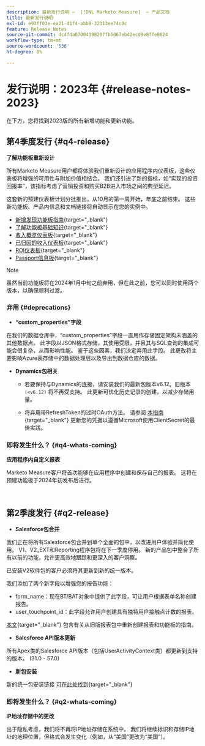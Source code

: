 ```yaml
---
description: 最新发行说明 —  [!DNL Marketo Measure]  — 产品文档
title: 最新发行说明
exl-id: e93ff03e-ea21-41f4-abb8-32313ee74c0c
feature: Release Notes
source-git-commit: dc4fda07004398207fb5067eb42ecd9e8ffe8624
workflow-type: tm+mt
source-wordcount: '536'
ht-degree: 0%

---
```


# 发行说明：2023年 {#release-notes-2023}

在下方，您将找到2023版的所有新增功能和更新功能。

## 第4季度发行 {#q4-release}

<p>

**了解功能板重新设计**

所有Marketo Measure用户都将体验我们重新设计的应用程序内仪表板，这些仪表板将增强的可用性与附加价值相结合。 我们还引进了新的指标，如“实现的投资回报率”，该指标考虑了营销投资和购买B2B进入市场之间的典型延迟。

这套新的预建仪表板计划分批推出，从10月的第一周开始，年底之前结束。 这些新功能板、产品内信息和文档链接将自动显示在您的实例中。

* [新增发现功能板指南](/help/marketo-measure-discover-ui/dashboards/new-discover-dashboard-guide.md){target="_blank"}
* [了解功能板基础知识](/help/marketo-measure-discover-ui/dashboards/discover-dashboard-basics.md){target="_blank"}
* [收入概览仪表板](/help/marketo-measure-discover-ui/dashboards/revenue-overview-dashboard.md){target="_blank"}
* [已归因的收入仪表板](/help/marketo-measure-discover-ui/dashboards/attributed-revenue-dashboard.md){target="_blank"}
* [ROI仪表板](/help/marketo-measure-discover-ui/dashboards/roi-dashboard.md){target="_blank"}
* [Passport信息板](/help/marketo-measure-discover-ui/dashboards/passport-dashboard.md){target="_blank"}

>[!NOTE]
>
>虽然当前功能板将在2024年1月中旬之前弃用，但在此之前，您可以同时使用两个版本，以确保顺利过渡。

### 弃用 {#deprecations}

<p>

* **“custom_properties”字段**

在我们的数据仓库中，“custom_properties”字段一直用作存储固定架构未涵盖的其他数据点。 此字段以JSON格式存储，其使用受限，并且其与SQL查询的集成可能会很复杂，从而影响性能。 鉴于这些因素，我们决定弃用此字段。 此更改将主要影响Azure表存储中的数据处理层以及导出到数据仓库的数据。

* **Dynamics包相关**

   * 若要保持与Dynamics的连接，请安装我们的最新包版本v6.12。旧版本 `(<v6.12)` 将不再受支持。 此更新可优化历史记录的创建，以减少存储用量。

   * 将弃用带RefreshToken的过时OAuth方法。 请参阅 [本指南](/help/marketo-measure-and-dynamics/getting-started-with-marketo-measure-and-dynamics/oauth-with-azure-active-directory-for-dynamics-crm.md){target="_blank"} 更新您的凭据以遵循Microsoft使用ClientSecret的最佳实践。

### 即将发生什么？ {#q4-whats-coming}

<p>

**应用程序内自定义报表**

Marketo Measure客户将首次能够在应用程序中创建和保存自己的报表。 这将在预建功能板于2024年初发布后进行。

<br>

## 第2季度发行 {#q2-release}

<p>

* **Salesforce包合并**

我们正在将所有Salesforce包合并到单个全面的包中，以改进用户体验并简化使用。 V1、V2_EXT和Reporting程序包将在下一季度停用。 新的产品包中整合了所有以前的功能，允许更高效地跟踪和更深入的客户洞察。

已安装V2软件包的客户必须将其更新到新的统一版本。

我们添加了两个新字段以增强您的报告功能：

* form_name：现在BT/BAT对象中提供了此字段，可让用户根据表单名称创建报告。
* user_touchpoint_id：此字段允许用户创建具有独特用户接触点计数的报表。

[本文](/help/configuration-and-setup/marketo-measure-and-salesforce/salesforce-package-consolidation.md){target="_blank"} 包含有关从旧版报表包中重新创建报表和功能板的指南。

* **Salesforce API版本更新**

所有Apex类的Salesforce API版本（包括UserActivityContext类）都更新到支持的版本。 (31.0 - 57.0)

* **新包安装**

新的统一包安装链接 [可在此处找到](https://login.salesforce.com/packaging/installPackage.apexp?p0=04t1P000000VY6Z){target="_blank"}

### 即将发生什么？ {#q2-whats-coming}

<p>

**IP地址存储中的更改**

出于隐私考虑，我们将不再将IP地址存储在系统中。 我们将继续标识和存储IP地址的地理位置，但格式会发生变化（例如，从“美国”更改为“美国”）。
